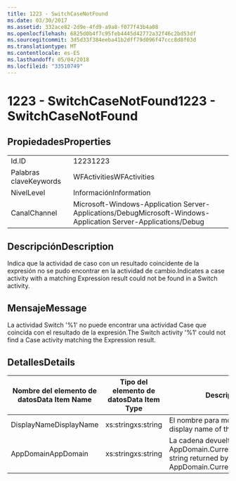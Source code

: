 ```yaml
---
title: 1223 - SwitchCaseNotFound
ms.date: 03/30/2017
ms.assetid: 332ace82-2d9e-4fd9-a9a8-f077f43b4a08
ms.openlocfilehash: 6825d0b4f7c95feb4445d42772a32f46c2bd53df
ms.sourcegitcommit: 3d5d33f384eeba41b2dff79d096f47ccc8d8f03d
ms.translationtype: MT
ms.contentlocale: es-ES
ms.lasthandoff: 05/04/2018
ms.locfileid: "33510749"
---
```

# <a name="1223---switchcasenotfound"></a><span data-ttu-id="9c04f-102">1223 - SwitchCaseNotFound</span><span class="sxs-lookup"><span data-stu-id="9c04f-102">1223 - SwitchCaseNotFound</span></span>
## <a name="properties"></a><span data-ttu-id="9c04f-103">Propiedades</span><span class="sxs-lookup"><span data-stu-id="9c04f-103">Properties</span></span>  
  
|||  
|-|-|  
|<span data-ttu-id="9c04f-104">Id.</span><span class="sxs-lookup"><span data-stu-id="9c04f-104">ID</span></span>|<span data-ttu-id="9c04f-105">1223</span><span class="sxs-lookup"><span data-stu-id="9c04f-105">1223</span></span>|  
|<span data-ttu-id="9c04f-106">Palabras clave</span><span class="sxs-lookup"><span data-stu-id="9c04f-106">Keywords</span></span>|<span data-ttu-id="9c04f-107">WFActivities</span><span class="sxs-lookup"><span data-stu-id="9c04f-107">WFActivities</span></span>|  
|<span data-ttu-id="9c04f-108">Nivel</span><span class="sxs-lookup"><span data-stu-id="9c04f-108">Level</span></span>|<span data-ttu-id="9c04f-109">Información</span><span class="sxs-lookup"><span data-stu-id="9c04f-109">Information</span></span>|  
|<span data-ttu-id="9c04f-110">Canal</span><span class="sxs-lookup"><span data-stu-id="9c04f-110">Channel</span></span>|<span data-ttu-id="9c04f-111">Microsoft-Windows-Application Server-Applications/Debug</span><span class="sxs-lookup"><span data-stu-id="9c04f-111">Microsoft-Windows-Application Server-Applications/Debug</span></span>|  
  
## <a name="description"></a><span data-ttu-id="9c04f-112">Descripción</span><span class="sxs-lookup"><span data-stu-id="9c04f-112">Description</span></span>  
 <span data-ttu-id="9c04f-113">Indica que la actividad de caso con un resultado coincidente de la expresión no se pudo encontrar en la actividad de cambio.</span><span class="sxs-lookup"><span data-stu-id="9c04f-113">Indicates a case activity with a matching Expression result could not be found in a Switch activity.</span></span>  
  
## <a name="message"></a><span data-ttu-id="9c04f-114">Mensaje</span><span class="sxs-lookup"><span data-stu-id="9c04f-114">Message</span></span>  
 <span data-ttu-id="9c04f-115">La actividad Switch '%1' no puede encontrar una actividad Case que coincida con el resultado de la expresión.</span><span class="sxs-lookup"><span data-stu-id="9c04f-115">The Switch activity '%1' could not find a Case activity matching the Expression result.</span></span>  
  
## <a name="details"></a><span data-ttu-id="9c04f-116">Detalles</span><span class="sxs-lookup"><span data-stu-id="9c04f-116">Details</span></span>  
  
|<span data-ttu-id="9c04f-117">Nombre del elemento de datos</span><span class="sxs-lookup"><span data-stu-id="9c04f-117">Data Item Name</span></span>|<span data-ttu-id="9c04f-118">Tipo del elemento de datos</span><span class="sxs-lookup"><span data-stu-id="9c04f-118">Data Item Type</span></span>|<span data-ttu-id="9c04f-119">Descripción</span><span class="sxs-lookup"><span data-stu-id="9c04f-119">Description</span></span>|  
|--------------------|--------------------|-----------------|  
|<span data-ttu-id="9c04f-120">DisplayName</span><span class="sxs-lookup"><span data-stu-id="9c04f-120">DisplayName</span></span>|<span data-ttu-id="9c04f-121">xs:string</span><span class="sxs-lookup"><span data-stu-id="9c04f-121">xs:string</span></span>|<span data-ttu-id="9c04f-122">El nombre para mostrar de la actividad.</span><span class="sxs-lookup"><span data-stu-id="9c04f-122">The display name of the activity.</span></span>|  
|<span data-ttu-id="9c04f-123">AppDomain</span><span class="sxs-lookup"><span data-stu-id="9c04f-123">AppDomain</span></span>|<span data-ttu-id="9c04f-124">xs:string</span><span class="sxs-lookup"><span data-stu-id="9c04f-124">xs:string</span></span>|<span data-ttu-id="9c04f-125">La cadena devuelta por AppDomain.CurrentDomain.FriendlyName.</span><span class="sxs-lookup"><span data-stu-id="9c04f-125">The string returned by AppDomain.CurrentDomain.FriendlyName.</span></span>|
